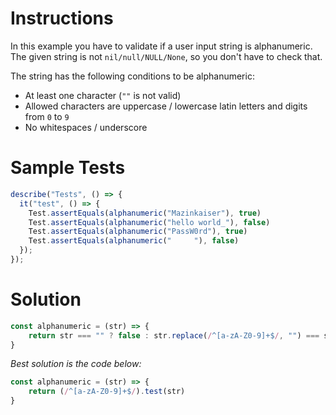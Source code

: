 # **Instructions**

In this example you have to validate if a user input string is alphanumeric. The given string is not ``nil/null/NULL/None``, so you don't have to check that.

The string has the following conditions to be alphanumeric:

- At least one character (``""`` is not valid)
- Allowed characters are uppercase / lowercase latin letters and digits from ``0`` to ``9``
- No whitespaces / underscore

# **Sample Tests**

```js
describe("Tests", () => {
  it("test", () => {
	Test.assertEquals(alphanumeric("Mazinkaiser"), true)
	Test.assertEquals(alphanumeric("hello world_"), false)
	Test.assertEquals(alphanumeric("PassW0rd"), true)
	Test.assertEquals(alphanumeric("     "), false)
  });
});
```

# **Solution**

```js
const alphanumeric = (str) => {
	return str === "" ? false : str.replace(/^[a-zA-Z0-9]+$/, "") === str
}
```

*Best solution is the code below:*

```js
const alphanumeric = (str) => {
	return (/^[a-zA-Z0-9]+$/).test(str)
}
```